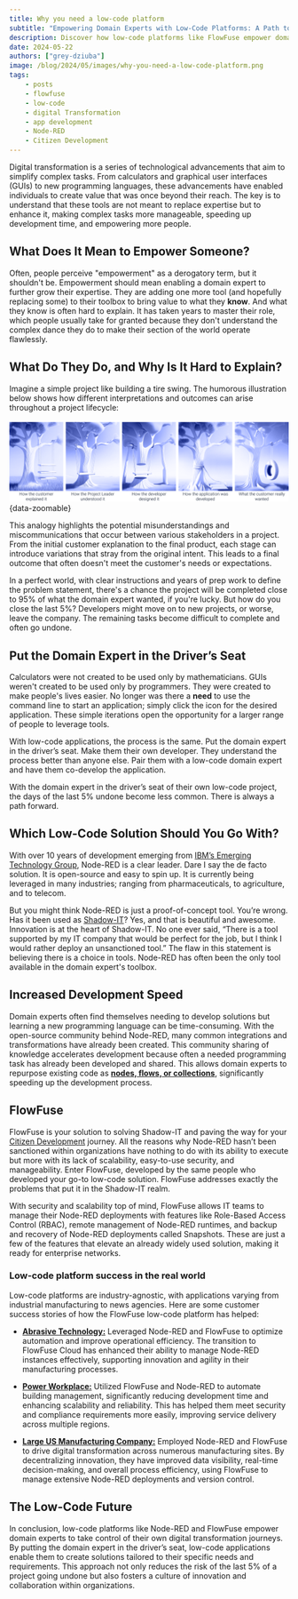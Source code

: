 ```yaml
---
title: Why you need a low-code platform
subtitle: "Empowering Domain Experts with Low-Code Platforms: A Path to Seamless Digital Transformation"
description: Discover how low-code platforms like FlowFuse empower domain experts to drive digital transformation. Learn how these tools enhance collaboration, close project gaps, and foster innovation, ensuring project success from start to finish.
date: 2024-05-22
authors: ["grey-dziuba"]
image: /blog/2024/05/images/why-you-need-a-low-code-platform.png
tags:
    - posts
    - flowfuse
    - low-code
    - digital Transformation
    - app development 
    - Node-RED
    - Citizen Development 
---
```


Digital transformation is a series of technological advancements that aim to simplify complex tasks. From calculators and graphical user interfaces (GUIs) to new programming languages, these advancements have enabled individuals to create value that was once beyond their reach. The key is to understand that these tools are not meant to replace expertise but to enhance it, making complex tasks more manageable, speeding up development time, and empowering more people.

<!--more-->

## What Does It Mean to Empower Someone?

Often, people perceive "empowerment" as a derogatory term, but it shouldn't be. Empowerment should mean enabling a domain expert to further grow their expertise. They are adding one more tool (and hopefully replacing some) to their toolbox to bring value to what they **know**. And what they know is often hard to explain. It has taken years to master their role, which people usually take for granted because they don't understand the complex dance they do to make their section of the world operate flawlessly.

## What Do They Do, and Why Is It Hard to Explain?

Imagine a simple project like building a tire swing. The humorous illustration below shows how different interpretations and outcomes can arise throughout a project lifecycle:

![Tire Swing Analogy](./images/tire-swing-project-management-flowfuse-node-red.png "Example of communication issues between the developers and end-users"){data-zoomable}

This analogy highlights the potential misunderstandings and miscommunications that occur between various stakeholders in a project. From the initial customer explanation to the final product, each stage can introduce variations that stray from the original intent. This leads to a final outcome that often doesn't meet the customer's needs or expectations.

In a perfect world, with clear instructions and years of prep work to define the problem statement, there's a chance the project will be completed close to 95% of what the domain expert wanted, if you're lucky. But how do you close the last 5%? Developers might move on to new projects, or worse, leave the company. The remaining tasks become difficult to complete and often go undone.

## Put the Domain Expert in the Driver’s Seat

Calculators were not created to be used only by mathematicians. GUIs weren't created to be used only by programmers. They were created to make people's lives easier. No longer was there a **need** to use the command line to start an application; simply click the icon for the desired application. These simple iterations open the opportunity for a larger range of people to leverage tools.

With low-code applications, the process is the same. Put the domain expert in the driver’s seat. Make them their own developer. They understand the process better than anyone else. Pair them with a low-code domain expert and have them co-develop the application.

With the domain expert in the driver’s seat of their own low-code project, the days of the last 5% undone become less common. There is always a path forward.

## Which Low-Code Solution Should You Go With?

With over 10 years of development emerging from [IBM’s Emerging Technology Group](/blog/2024/02/history-of-nodered/), Node-RED is a clear leader.  Dare I say the de facto solution. It is open-source and easy to spin up. It is currently being leveraged in many industries; ranging from pharmaceuticals, to agriculture, and to telecom.

But you might think Node-RED is just a proof-of-concept tool. You’re wrong. Has it been used as [Shadow-IT](https://www.cloudflare.com/learning/access-management/what-is-shadow-it/)? Yes, and that is beautiful and awesome. Innovation is at the heart of Shadow-IT. No one ever said, “There is a tool supported by my IT company that would be perfect for the job, but I think I would rather deploy an unsanctioned tool.” The flaw in this statement is believing there is a choice in tools. Node-RED has often been the only tool available in the domain expert's toolbox.

## Increased Development Speed

Domain experts often find themselves needing to develop solutions but learning a new programming language can be time-consuming. With the open-source community behind Node-RED, many common integrations and transformations have already been created. This community sharing of knowledge accelerates development because often a needed programming task has already been developed and shared. This allows domain experts to repurpose existing code as [**nodes, flows, or collections**](https://flows.nodered.org/), significantly speeding up the development process.

## FlowFuse

FlowFuse is your solution to solving Shadow-IT and paving the way for your [Citizen Development](/blog/2024/02/why-citizen-development-platforms/) journey. All the reasons why Node-RED hasn’t been sanctioned within organizations have nothing to do with its ability to execute but more with its lack of scalability, easy-to-use security, and manageability. Enter FlowFuse, developed by the same people who developed your go-to low-code solution. FlowFuse addresses exactly the problems that put it in the Shadow-IT realm.

With security and scalability top of mind, FlowFuse allows IT teams to manage their Node-RED deployments with features like Role-Based Access Control (RBAC), remote management of Node-RED runtimes, and backup and recovery of Node-RED deployments called Snapshots. These are just a few of the features that elevate an already widely used solution, making it ready for enterprise networks.

### Low-code platform success in the real world

Low-code platforms are industry-agnostic, with applications varying from industrial manufacturing to news agencies. Here are some customer success stories of how the FlowFuse low-code platform has helped:

- [**Abrasive Technology:**](/customer-stories/leveraging-node-red-and-flowfuse-to-automate-precision-manufacturing/) Leveraged Node-RED and FlowFuse to optimize automation and improve operational efficiency. The transition to FlowFuse Cloud has enhanced their ability to manage Node-RED instances effectively, supporting innovation and agility in their manufacturing processes.

- [**Power Workplace:**](/customer-stories/node-red-building-management/) Utilized FlowFuse and Node-RED to automate building management, significantly reducing development time and enhancing scalability and reliability. This has helped them meet security and compliance requirements more easily, improving service delivery across multiple regions.

- [**Large US Manufacturing Company:**](/customer-stories/manufacturing-digital-transformation/) Employed Node-RED and FlowFuse to drive digital transformation across numerous manufacturing sites. By decentralizing innovation, they have improved data visibility, real-time decision-making, and overall process efficiency, using FlowFuse to manage extensive Node-RED deployments and version control.


## The Low-Code Future

In conclusion, low-code platforms like Node-RED and FlowFuse empower domain experts to take control of their own digital transformation journeys. By putting the domain expert in the driver’s seat, low-code applications enable them to create solutions tailored to their specific needs and requirements. This approach not only reduces the risk of the last 5% of a project going undone but also fosters a culture of innovation and collaboration within organizations.
